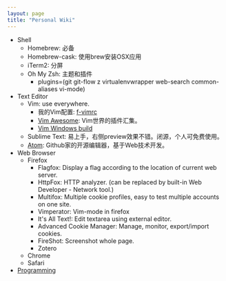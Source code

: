 ```yaml
---
layout: page
title: "Personal Wiki"
---
```


* Shell
    * Homebrew: 必备
    * Homebrew-cask: 使用brew安装OSX应用
    * iTerm2: 分屏
    * Oh My Zsh: 主题和插件
        * plugins=(git git-flow z virtualenvwrapper web-search common-aliases vi-mode)
* Text Editor
    * Vim: use everywhere.
        * 我的Vim配置: [f-vimrc](https://github.com/flniu/f-vimrc)
        * [Vim Awesome](http://vimawesome.com/): Vim世界的插件汇集。
        * [Vim Windows build](https://tuxproject.de/projects/vim/)
    * Sublime Text: 易上手，右侧preview效果不错。闭源，个人可免费使用。
    * [Atom](https://atom.io/): Github家的开源编辑器，基于Web技术开发。
* Web Browser
    * Firefox
        * Flagfox: Display a flag according to the location of current web server.
        * HttpFox: HTTP analyzer. (can be replaced by built-in Web Developer - Network tool.)
        * Multifox: Multiple cookie profiles, easy to test multiple accounts on one site.
        * Vimperator: Vim-mode in firefox
        * It's All Text!: Edit textarea using external editor.
        * Advanced Cookie Manager: Manage, monitor, export/import cookies.
        * FireShot: Screenshot whole page.
        * Zotero
    * Chrome
    * Safari
* [Programming](programming)
